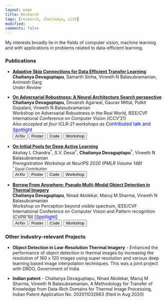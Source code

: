 ```yaml
---
layout: page
title: Research
tags: [research, chaitanya, iith]
modified: 
comments: false
---
```


My interests broadly lie in the fields of computer vision, machine learning and with applications in problems related to data-efficient learning.

### Publications

* [**Adaptive Skip Connections for Data Efficient Transfer Learning**]()  
 **Chaitanya Devaguptapu**, Samarth Sinha, Vineeth N Balasubramanian, Animesh Garg  
*Under Review*  
<!-- [<button type="button" class="btn btn-danger">ArXiv</button>]()
[<button type="button" class="btn btn-info">Code</button>]()   -->

* [**On Adversarial Robustness: A Neural Architecture Search perspective**](http://arxiv.org/abs/2007.08428)  
 **Chaitanya Devaguptapu**, Devansh Agarwal, Gaurav Mittal, Pulkit Gopalani, Vineeth N Balasubramanian  
 Workshop on Adversarial Robustness in the Real World, IEEE/CVF International Conference on Computer Vision (ICCV’21)  
 *Also accepted at four ICLR-21 workshops as*  <span style="color:blue;font-size:15px" >Contributed talk and Spotlight  
[<button type="button" class="btn btn-danger">ArXiv</button>](http://arxiv.org/abs/2007.08428)
[<button type="button" class="btn btn-success">Poster</button>](/reports/nas_and_robustness.pdf)
[<button type="button" class="btn btn-info">Code</button>](https://github.com/tdchaitanya/nas-robustness)
[<button type="button" class="btn btn-warning">Workshop</button>](https://iccv21-adv-workshop.github.io/)

* [**On Initial Pools for Deep Active Learning**](https://arxiv.org/abs/2011.14696)  
 Akshay L Chandra<sup>&dagger;</sup>, S.V. Desai<sup>&dagger;</sup>, **Chaitanya Devaguptapu**<sup>&dagger;</sup>, Vineeth N Balasubramanian  
*Preregistration Workshop at NeurIPS 2020 (PMLR Volume 148)*  
<sup><sup>&dagger;</sup> Equal Contribution</sup>  
[<button type="button" class="btn btn-danger">ArXiv</button>](https://arxiv.org/abs/2011.14696)
[<button type="button" class="btn btn-success">Poster</button>](/reports/17_poster.png)
[<button type="button" class="btn btn-info">Code</button>](https://github.com/acl21/init-pools-dal)
[<button type="button" class="btn btn-warning">Workshop</button>](https://preregister.science/neurips2020.html)


* [**Borrow From Anywhere: Pseudo Multi-Modal Object Detection in Thermal Imagery**](http://arxiv.org/abs/1905.08789)  
 **Chaitanya Devaguptapu**, Ninad Akolekar, Manuj M Sharma, Vineeth N Balasubramanian  
Workshop on Perception beyond visible spectrum, IEEE/CVF International Conference on Computer Vision and Pattern recognition (CVPR’19)  <span style="color:blue;font-size:15px" >[Spotlight]  
[<button type="button" class="btn btn-danger">ArXiv</button>](http://arxiv.org/abs/1905.08789)
[<button type="button" class="btn btn-success">Poster</button>](/reports/chaitanyammtod2019_poster)
[<button type="button" class="btn btn-info">Code</button>](https://github.com/tdchaitanya/MMTOD)
[<button type="button" class="btn btn-warning">Workshop</button>](http://vcipl-okstate.org/pbvs/19/)


### Other industry-relevant Projects

* **Object Detection in Low-Resolution Thermal Imagery** - Enhanced the performance of
object detection in thermal images by increasing the resolution of 160 x 120 images using super
resolution and various deep learning based image interpolation techniques. This was a joint project
with DRDO, Government of India  

* **Indian patent** -  Chaitanya Devaguptapu, Ninad Akolekar, Manuj M Sharma, Vineeth N Balasubramanian, A Methodology for Transfer of Knowledge from Data-Rich Domains for Thermal Image Processing, Indian Patent Application No. 202011032663 (filed in Aug 2020)  
